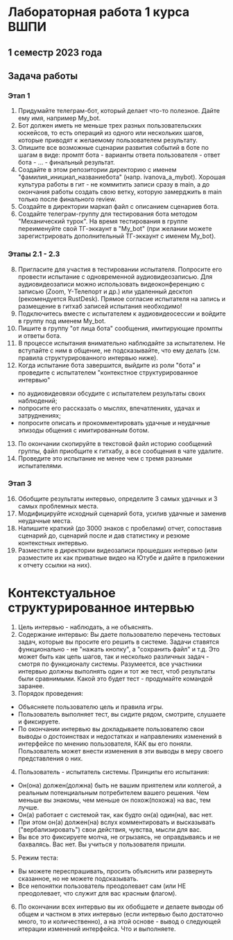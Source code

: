# Лабораторная работа 1 курса ВШПИ
## 1 семестр 2023 года

## Задача работы
### Этап 1
1. Придумайте телеграм-бот, который делает что-то полезное. Дайте ему имя, например My_bot.  
2. Бот должен иметь не меньше трех разных пользовательских юскейсов, то есть операций из одного или нескольких шагов, которые приводят к желаемому пользователем результату.
3. Опишите все возможные сценарии развития событий в боте по шагам в виде: промпт бота - варианты ответа пользователя - ответ бота - ... - финальный результат.
4. Создайте в этом репозитории директорию с именем "фамилия_инициал_названиебота" (напр. ivanova_a_mybot). Хорошая культура работы в гит - не коммитить записи сразу в main, а до окончания работы создать свою ветку, которую замерджить в main только после финального review. 
5. Создайте в директории маркап файл с описанием сценариев бота.
6. Создайте телеграм-группу для тестирования бота методом "Механический турок". На время тестирования в группе переименуйте свой ТГ-эккаунт в "My_bot" (при желании можете зарегистрировать дополнительный ТГ-эккаунт с именем My_bot).

### Этапы 2.1 - 2.3
8. Пригласите для участия в тестировании испытателя. Попросите его провести испытание с одновременной аудиовидеозаписью. Для аудиовидеозаписи можно использовать видеоконференцию с записью (Zoom, Y-Телепорт и др.) или удаленный десктоп (рекомендуется RustDesk). Прямое согласие испытателя на запись и размещение в гитхаб записей испытания необходимо! 
9. Подключитесь вместе с испытателем к аудиовидеосессии и войдите в группу под именем My_bot.
10. Пишите в группу "от лица бота" сообщения, имитирующие промпты и ответы бота.
11. В процессе испытания внимательно наблюдайте за испытателем. Не вступайте с ним в общение, не подсказывайте, что ему делать (см. правила структурированного интервью ниже).
12. Когда испытание бота завершится, выйдите из роли "бота" и проведите с испытателем "контекстное структурированное интервью"
- по аудиовидеовязи обсудите с испытателем результаты своих наблюдений;
- попросите его рассказать о мыслях, впечатлениях, удачах и затруднениях;
- попросите описать и прокомментировать удачные и неудачные эпизоды общения с имитированным ботом.
13. По окончании скопируйте в текстовой файл историю сообщений группы, файл приобщите к гитхабу, а все сообщения в чате удалите. 
14. Проведите это испытание не менее чем с тремя разными испытателями.

### Этап 3 
16. Обобщите результаты интервью, определите 3 самых удачных и 3 самых проблемных места. 
17. Модифицируйте исходный сценарий бота, усилив удачные и заменив неудачные места. 
18. Напишите краткий (до 3000 знаков с пробелами) отчет, сопоставив сценарий до, сценарий после и дав статистику и резюме контекстных интервью.
19. Разместите в директории видеозаписи прошедших интервью (или разместите их как приватные видео на Ютубе и дайте в приложении к отчету ссылки на них). 


# Контекстуальное структурированное интервью
1. Цель интервью - наблюдать, а не объяснять. 
2. Содержание интервью: 
Вы даете пользователю перечень тестовых задач, которые вы просите его решить в системе. Задачи ставятся функционально - не "нажать кнопку", а "сохранить файл" и т.д. Это может быть как цепь шагов, так и несколько различных задач - смотря по функционалу системы. Разумеется, все участники интервью должны выполнять один и тот же тест, чтоб результаты были сравнимыми. Какой это будет тест - продумайте командой заранее. 
3. Порядок проведения: 
- Объясняете пользователю цель и правила игры.
- Пользователь выполняет тест, вы сидите рядом, смотрите, слушаете и фиксируете. 
- По окончании интервью вы докладываете пользователю свои выводы о достоинствах и недостатках и направлениях изменений в интерфейсе по мнению пользователя, КАК вы его поняли. Пользователь может внести изменения в эти выводы в меру своего представления о них. 
4. Пользователь - испытатель системы. Принципы его испытания:
- Он(она) должен(должна) быть не вашим приятелем или коллегой, а реальным потенциальным потребителем вашего решения. Чем меньше вы знакомы, чем меньше он похож(похожа) на вас, тем лучше. 
- Он(а) работает с системой так, как будто он(а) один(на), вас нет. 
- При этом он(а) должен(на) вслух комментировать и высказывать ("вербализировать") свои действия, чувства, мысли для вас. 
- Вы все это фиксируете молча, не огрызаясь, не оправдываясь и не бахвалясь. Вас нет. Вы учиться у пользователя пришли. 
5. Режим теста: 
- Вы можете переспрашивать, просить объяснить или развернуть сказанное, но не можете подсказывать. 
- Все непонятки пользователь преодолевает сам (или НЕ преодолевает, что служит для вас красным флагом). 
6. По окончании всех интервью вы их обобщаете и делаете выводы об общем и частном в этих интервью (если интервью было достаточно много, то и количественно), а на этой основе - вывод о следующей итерации изменений интерфейса. Что и выполняете.
